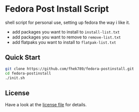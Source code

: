 # Fedora Post Install Script

shell script for personal use, setting up fedora the way i like it.


- add packages you want to install to `install-list.txt`
- add packages you want to remove to `remove-list.txt`
- add flatpaks you want to install to `flatpak-list.txt`

## Quick Start

```bash
git clone https://github.com/fhek789/fedora-postinstall.git
cd fedora-postinstall
./init.sh
```

## License
Have a look at the [license file](./LICENSE) for details.
